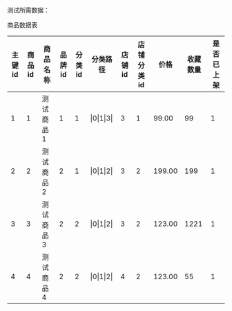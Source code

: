 测试所需数据：

商品数据表

| 主键id | 商品id | 商品名称  | 品牌id | 分类id | 分类路径                    | 店铺id | 店铺分类id | 价格   | 收藏数量 | 是否已上架 |
| ------ | ------ | --------- | ------ | ------ | --------------------------- | ------ | ---------- | ------ | -------- | ---------- |
| 1      | 1      | 测试商品1 | 1      | 1      | &#124;0&#124;1&#124;3&#124; | 3      | 1          | 99.00  | 99       | 1          |
| 2      | 2      | 测试商品2 | 2      | 1      | &#124;0&#124;1&#124;2&#124; | 3      | 2          | 199.00 | 199      | 1          |
| 3      | 3      | 测试商品3 | 2      | 2      | &#124;0&#124;1&#124;2&#124; | 3      | 2          | 123.00 | 1221     | 1          |
| 4      | 4      | 测试商品4 | 2      | 2      | &#124;0&#124;1&#124;2&#124; | 4      | 2          | 123.00 | 55       | 1          |


